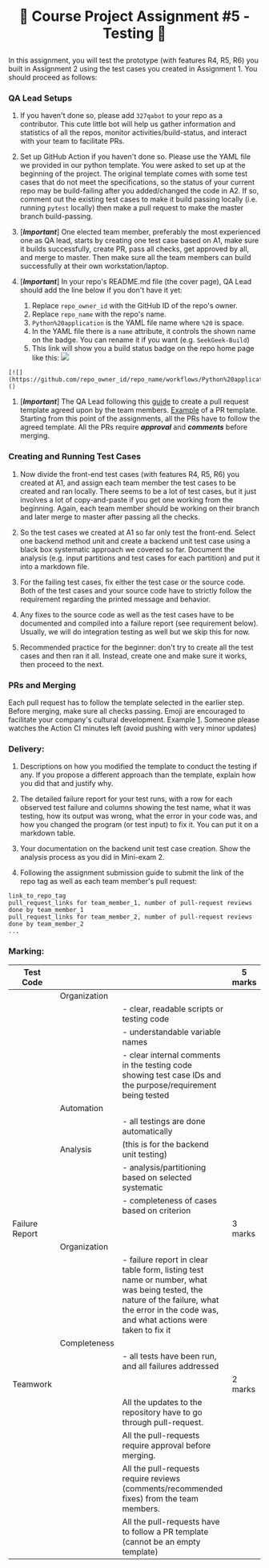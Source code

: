 <h1 align="center">

:ship: Course Project Assignment #5 - Testing  :ship: 

</h1>


In this assignment, you will test the prototype (with features R4, R5, R6) you built in Assignment 2 using the test cases you created in Assignment 1. 
You should proceed as follows:

### QA Lead Setups

1. If you haven't done so, please add `327qabot` to your repo as a contributor. 
This cute little bot will help us gather information and statistics of all the repos, monitor activities/build-status, and interact with your team to facilitate PRs.

1. Set up GitHub Action if you haven't done so. Please use the YAML file we provided in our python template. You were asked to set up at the beginning of the project. 
The original template comes with some test cases that do not meet the specifications, so the status of your current repo may be build-failing after you added/changed the code in A2. 
If so, comment out the existing test cases to make it build passing locally (i.e. running `pytest` locally) then make a pull request to make the master branch build-passing. 

1. [***Important***] One elected team member, preferably the most experienced one as QA lead, starts by creating one test case based on A1, make sure it builds successfully, create PR, pass all checks, get approved by all, and merge to master. 
Then make sure all the team members can build successfully at their own workstation/laptop. 

1. [***Important***] In your repo's README.md file (the cover page), QA Lead should add the line below if you don't have it yet:
    1. Replace `repo_owner_id` with the GitHub ID of the repo's owner. 
    1. Replace `repo_name` with the repo's name. 
    1. `Python%20application` is the YAML file name where `%20` is space. 
    1. In the YAML file there is a `name` attribute, it controls the shown name on the badge. You can rename it if you want (e.g. `SeekGeek-Build`)
    1. This link will show you a build status badge on the repo home page like this: [![](https://github.com/CISC-CMPE-327/CI-Python/workflows/Python%20application/badge.svg)](https://github.com/CISC-CMPE-327/CI-Python/actions)

```
[![](https://github.com/repo_owner_id/repo_name/workflows/Python%20application/badge.svg)]()
```

1. [***Important***] The QA Lead following this [guide](https://docs.github.com/en/free-pro-team@latest/github/building-a-strong-community/creating-a-pull-request-template-for-your-repository) to create a pull request template agreed upon by the team members. 
[Example](https://embeddedartistry.com/blog/2017/08/04/a-github-pull-request-template-for-your-projects/) of a PR template.
Starting from this point of the assignments, all the PRs have to follow the agreed template. 
All the PRs require ***approval*** and ***comments*** before merging. 

### Creating and Running Test Cases

1. Now divide the front-end test cases (with features R4, R5, R6) you created at A1, and assign each team member the test cases to be created and ran locally. 
There seems to be a lot of test cases, but it just involves a lot of copy-and-paste if you get one working from the beginning. 
Again, each team member should be working on their branch and later merge to master after passing all the checks.

1. So the test cases we created at A1 so far only test the front-end.
Select one backend method unit and create a backend unit test case using a black box systematic approach we covered so far. 
Document the analysis (e.g. input partitions and test cases for each partition) and put it into a markdown file. 

1. For the failing test cases, fix either the test case or the source code. 
Both of the test cases and your source code have to strictly follow the requirement regarding the printed message and behavior. 

1. Any fixes to the source code as well as the test cases have to be documented and compiled into a failure report (see requirement below). 
Usually, we will do integration testing as well but we skip this for now.

1. Recommended practice for the beginner: don't try to create all the test cases and then ran it all. 
Instead, create one and make sure it works, then proceed to the next. 


### PRs and Merging

Each pull request has to follow the template selected in the earlier step. Before merging, make sure all checks passing. 
Emoji are encouraged to facilitate your company's cultural development.
Example [1](http://greena13.github.io/blog/2016/08/19/emojis-are-the-solution-to-useless-commit-messages/).
Someone please watches the Action CI minutes left (avoid pushing with very minor updates)

### Delivery:

1.	Descriptions on how you modified the template to conduct the testing if any. 
If you propose a different approach than the template, explain how you did that and justify why. 

1.	The detailed failure report for your test runs, 
with a row for each observed test failure and columns showing the test name, 
what it was testing, how its output was wrong, what the error in your code was, 
and how you changed the program (or test input) to fix it. 
You can put it on a markdown table. 

1. Your documentation on the backend unit test case creation. Show the analysis process as you did in Mini-exam 2. 

1. Following the assignment submission guide to submit the link of the repo tag as well as each team member's pull request:
```
link_to_repo_tag
pull_request_links for team_member_1, number of pull-request reviews done by team_member_1
pull_request_links for team_member_2, number of pull-request reviews done by team_member_2
...
```

### Marking:

| Test Code      |              |                                                                                                                                                                                            | 5 marks |
|----------------|--------------|--------------------------------------------------------------------------------------------------------------------------------------------------------------------------------------------|---------|
|                | Organization |                                                                                                                                                                                            |         |
|                |              | - clear, readable scripts or testing code                                                                                                                                                  |         |
|                |              | - understandable variable names                                                                                                                                                            |         |
|                |              | - clear internal comments in the testing code showing test case IDs and the purpose/requirement being tested                                                                               |         |
|                | Automation   |                                                                                                                                                                                            |         |
|                |              | - all testings are done automatically                                                                                                                                                      |         |
|                | Analysis     | (this is for the backend unit testing)                                                                                                                                                     |         |
|                |              | - analysis/partitioning based on selected systematic                                                                                                                                       |         |
|                |              | - completeness of cases based on criterion                                                                                                                                                 |         |
| Failure Report |              |                                                                                                                                                                                            | 3 marks |
|                | Organization |                                                                                                                                                                                            |         |
|                |              | - failure report in clear table form, listing test name or number, what was being tested, the nature of the failure, what the error in the code was, and what actions were taken to fix it |         |
|                | Completeness |                                                                                                                                                                                            |         |
|                |              | - all tests have been run, and all failures addressed                                                                                                                                      |         |
| Teamwork      |              |                                                                                                                                                                                            | 2 marks |
|                |              | All the updates to the repository have to go through pull-request.                                                                                                                         |         |
|                |              | All the pull-requests require approval before merging.                                                                                                                                     |         |
|                |              | All the pull-requests require reviews (comments/recommended fixes) from the team members.                                                                                                  |         |
|                |              | All the pull-requests have to follow a PR template (cannot be an empty template)                                                                                                           |         |



